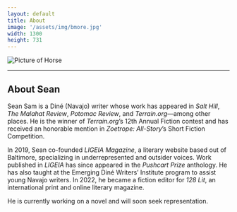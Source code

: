 ```yaml
---
layout: default
title: About
image: '/assets/img/bmore.jpg'
width: 1300
height: 731
---
```


<div class="row">

  <div class="col-lg-4 col-md-4 content animated fadeIn">
    <img src="{{ '/assets/img/sean-portrait-1.jpg' | prepend: site.baseurl }}" class="img-fluid px-1 py-2" alt="Picture of Horse">
  </div>

  <div class="col-lg-8 col-md-8 animated fadeIn">
  <hr>
  <h2>About Sean</h2>
  
   <p>Sean Sam is a Diné (Navajo) writer whose work has appeared in <em>Salt Hill</em>, <em>The Malahat Review</em>, <em>Potomac Review</em>, and <em>Terrain.org</em>—&#8288;among other places. He is the winner of <em>Terrain.org</em>’s 12th Annual Fiction contest and has received an honorable mention in <em>Zoetrope: All-Story</em>’s Short Fiction Competition.</p>

  <p>In 2019, Sean co-founded <em>LIGEIA Magazine</em>, a literary website based out of Baltimore, specializing in underrepresented and outsider voices. Work published in <em>LIGEIA</em> has since appeared in the <em>Pushcart Prize</em> anthology. He has also taught at the Emerging Diné Writers’ Institute program to assist young Navajo writers. In 2022, he became a fiction editor for <em>128 Lit</em>, an international print and online literary magazine.</p>

  <p>He is currently working on a novel and will soon seek representation.</p>

  </div>

</div>